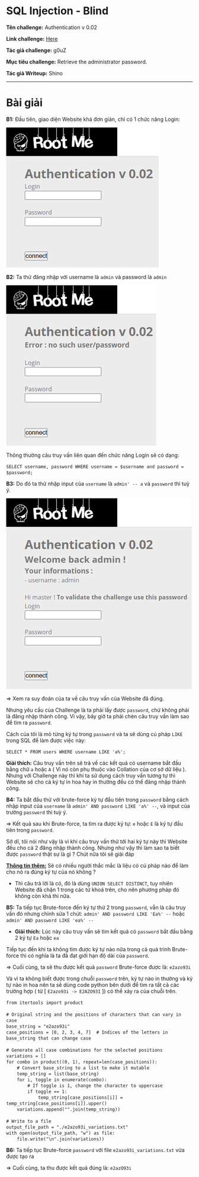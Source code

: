 # SQL Injection - Blind

**Tên challenge:** Authentication v 0.02

**Link challenge:** [Here](https://www.root-me.org/en/Challenges/Web-Server/SQL-injection-Blind)

**Tác giả challenge:** g0uZ

**Mục tiêu challenge:** Retrieve the administrator password.

**Tác giả Writeup:** Shino

---

# Bài giải

**B1:** Đầu tiên, giao diện Website khá đơn giản, chỉ có 1 chức năng Login:

![alt text](./images/image.png)

**B2:** Ta thử đăng nhập với username là `admin` và password là `admin`

![alt text](./images/image-1.png)

Thông thường câu truy vấn liên quan đến chức năng Login sẽ có dạng:
```
SELECT username, password WHERE username = $username and password = $password;
```
**B3:** Do đó ta thử nhập input của `username` là `admin' -- a` và `password` thì tuỳ ý.

![alt text](./images/image-2.png)

=> Xem ra suy đoán của ta về câu truy vấn của Website đã đúng.

Nhưng yêu cầu của Challenge là ta phải lấy được `password`, chứ không phải là đăng nhập thành công. Vì vậy, bây giờ ta phải chèn câu truy vấn làm sao để tìm ra `password`.

Cách của tôi là mò từng ký tự trong `password` và ta sẽ dùng cú pháp `LIKE` trong SQL để làm được việc này:
```
SELECT * FROM users WHERE username LIKE 'a%';
```
**Giải thích:** Câu truy vấn trên sẽ trả về các kết quả có username bắt đầu bằng chữ `a` hoặc `A` ( Vì nó còn phụ thuộc vào Collation của cơ sở dữ liệu ). Nhưng với Challenge này thì khi ta sử dụng cách truy vấn tương tự thì Website sẽ cho cả ký tự in hoa hay in thường đều có thể đăng nhập thành công.

**B4:** Ta bắt đầu thử với brute-force ký tự đầu tiên trong `password` bằng cách nhập input của `username` là `admin' AND password LIKE 'a%' --`, và input của trường `password` thì tuỳ ý.

=> Kết quả sau khi Brute-force, ta tìm ra được ký tự: `e` hoặc `E` là ký tự đầu tiên trong `password`.

Sở dĩ, tôi nói như vậy là vì khi câu truy vấn thử tới hai ký tự này thì Website đều cho cả 2 đăng nhập thành công. Nhưng như vậy thì làm sao ta biết được `password` thật sự là gì ? Chút nữa tôi sẽ giải đáp

<u>**Thông tin thêm:**</u> Sẽ có nhiều người thắc mắc là liệu có cú pháp nào để làm cho nó ra đúng ký tự của nó không ?
* Thì câu trả lời là có, đó là dùng `UNION SELECT DISTINCT`, tuy nhiên Website đã chặn 1 trong các từ khoá trên, cho nên phương pháp đó không còn khả thi nữa.

**B5:** Ta tiếp tục Brute-force đến ký tự thứ 2 trong `password`, vẫn là câu truy vấn đó nhưng chỉnh sửa 1 chút:
`admin' AND password LIKE 'Ea%' --` hoặc `admin' AND password LIKE 'ea%' --`

* **Giải thích:** Lúc này câu truy vấn sẽ tìm kết quả có `password` bắt đầu bằng 2 ký tự `Ea` hoặc `ea`

Tiếp tục đến khi ta không tìm được ký tự nào nữa trong cả quá trình Brute-force thì có nghĩa là ta đã đạt giới hạn độ dài của `password`.

=> Cuối cùng, ta sẽ thu được kết quả `password` Brute-force được là: `e2azo93i`

Và vì ta không biết được trong chuỗi `password` trên, ký tự nào in thường và ký tự nào in hoa nên ta sẽ dùng code python bên dưới để tìm ra tất cả các trường hợp ( từ [ `E2azo93i -> E2AZO93I` ]) có thể xảy ra của chuỗi trên.

```
from itertools import product

# Original string and the positions of characters that can vary in case
base_string = "e2azo93i"
case_positions = [0, 2, 3, 4, 7]  # Indices of the letters in base_string that can change case

# Generate all case combinations for the selected positions
variations = []
for combo in product((0, 1), repeat=len(case_positions)):
    # Convert base_string to a list to make it mutable
    temp_string = list(base_string)
    for i, toggle in enumerate(combo):
        # If toggle is 1, change the character to uppercase
        if toggle == 1:
            temp_string[case_positions[i]] = temp_string[case_positions[i]].upper()
    variations.append("".join(temp_string))

# Write to a file
output_file_path = "./e2azo93i_variations.txt"
with open(output_file_path, "w") as file:
    file.write("\n".join(variations))
```
**B6:** Ta tiếp tục Brute-force `password` với file `e2azo93i_variations.txt` vừa được tạo ra

=> Cuối cùng, ta thu được kết quả đúng là: `e2azO93i`